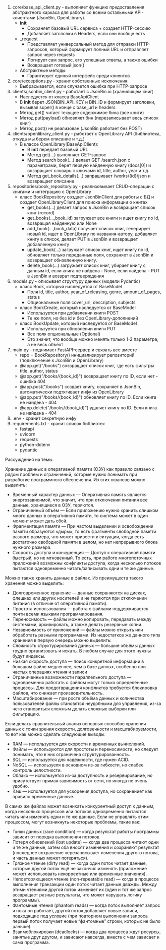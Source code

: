 1. core/base_api_client.py - выполняет функцию предоставления абстрактного каркаса для работы со всеми остальными API-клиентами (JsonBin, OpenLibrary). 
    - __init__
      - Сохраняет базовый URL сервиса + создает HTTP-сессию
      - Добавляет заголовки в Headers, если они вообще есть
    - _request
      - Представляет универсальный метод для отправки HTTP-запросов, который формирует полный URL и отправляет запрос через requests
      - Логирует сам запрос, его успешные ответы, а также ошибки
      - Возвращает готовый json()
    - Абстрактные методы
      - Гарантирует единый интерфейс среди клиентов
2. core/exceptions.py - хранит собственные исключения
   - Выбрасывается, если случается ошибка при HTTP-запросе
3. clients/jsonbin_client.py - работает с JsonBin.io (хранилищем книг)
   - Наследуется от класса BaseApiClient
   - В __init__ берет JSONBIN_API_KEY и BIN_ID и формирует заголовки, вызывая super() в конце с base_url и headers
   - Метод get() читает текущее содержимое бина (все книги)
   - Метод put(payload) обновляет бин (перезаписывает весь список книг)
   - Метод post() не реализован (JsonBin работает без POST)
4. clients/openlibrary_client.py - работает с OpenLibrary API (библиотека, откуда мы берем описание и т.д.)
   - В классе OpenLibrary(BaseApiClient):
     - В __init__ передает базовый URL
     - Метод get(...) выполняет GET-запрос
     - Метод search book(...) делает GET /search.json с параметрами, берет первую найденную книгу (docs[0]) и возвращает словарь с ключами id, title, author, year и т.д.
     - Метод get_book_details(...) запрашивает /works/{id}/json и возвращает описание
5. repositories/book_repository.py - реализовывает CRUD-операции с книгами и интеграцию с OpenLibrary
   - класс BookRepository создает JsonBinClient для работы с БД и создает OpenLibraryClient для поиска информации о книгах
     - get_books(...) делает запрос в JsonBin и возвращает список книг (record)
     - get_books(...,book_id) загружает все книги и ищет книгу по id, возвращая найденную или None
     - add_book(...,book_data) получает список книг, генерирует новый id, ищет в OpenLibrary по названия-автору, добавляет книгу в список, делает PUT в JsonBin и возвращает добавленную книгу
     - update_book(...) загружает список книг, ищет книгу по id, обновляет только переданные поля, сохраняет в JsonBin и возвращает обновленную книгу.
     - delete_book(...) загружает список книг, убирает книгу с данным id, если книга не найдена - None, если найдена - PUT в JsonBin и возврат подтверждения
6. models.py - описывает структуру данных (модели Pydantic)
    - класс Book, который наследуется от BaseModel
      - Поля id, title, author, year_of_releasing, genre, amount_of_pages, status
      - Опциональные поля cover_url, description, subjects
    - класс BookCreate, который наследуется от BaseModel
      - Используется при добавлении книги POST
      - Те же поля, но без id и без OpenLibrary-дополнений
    - класс BookUpdate, который наследуется от BaseModel
      - Используется при обновлении книги PUT
      - Все поля опциональные (Optional)
      - Это значит, что вообще можно менять только 1-2 параметра, а не весь объект
7. main.py - поднимает FastAPI-сервер и связать все вместе
    - repo = BookRepository() инициализирует репозиторий (подключение к JsonBin и OpenLibrary)
    - @app.get("/books") возвращает список книг, где есть фильтры title, author, status
    - @app.get("/books/{book_id}") возвращает книгу по ID, если нет - ошибка 404
    - @app.post("/books") создает книгу, сохраняет в JsonBin, автоматически подтягивает инфу из OpenLibrary
    - @app.put("/books/{book_id}") обновляет книгу по ID. Если книга не найдена - 404
    - @app.delete("/books/{book_id}") удаляет книгу по ID. Если книга не найдена - 404
8. .env - хранит секретную инфу
9. requirements.txt - хранит список библиотек
   - fastapi
   - uvicorn
   - requests
   - python-dotenv
   - pydantic




    
Рассуждения на темы:

Хранение данных в оперативной памяти (ОЗУ) как правило связано с рядом проблем и ограничений, которые нужно понимать при разработке программного обеспечения. Из этих нюансов можно выделить:
- Временный характер данных — Оперативная память является энергозависимой, что значит, что при отключении питания все данные, хранящиеся в ОЗУ, теряются. 
- Ограниченный объём — Если приложению нужно хранить слишком много данных в оперативной памяти, то система может в один момент может дать сбой. 
- Фрагментация памяти — При частом выделении и освобождении памяти образуются «дыры», то есть фрагменты свободной памяти разного размера, что может привести к ситуации, когда есть достаточно свободной памяти в целом, но нет непрерывного блока нужного размера.
- Скорость доступа и конкуренция — Доступ к оперативной памяти быстрый, но не мгновенный. То есть, при работе многопоточных приложений возможны конфликты доступа, когда несколько потоков пытаются одновременно читать/записывать одни и те же данные. 


Можно также хранить данные в файлах. Из преимуществ такого хранения можно выделить:
- Долговременное хранение — данные сохраняются на дисках, флешках или других носителей и не теряются при отключении питания (в отличие от оперативной памяти).
- Простота использования — работа с файлами поддерживается почти всеми языками программирования.
- Переносимость — файлы можно копировать, передавать между системами, архивировать, а также делать резервные копии.
- Независимость от приложений — файлы можно открыть или обработать разными программами.
Из недостатков же данного типа хранения в первую очередь можно выделить:
- Сложность структурирования данных — большие объёмы данных трудно организовать и искать. В любом случае для этого нужны будут индексы. 
- Низкая скорость доступа — поиск конкретной информации в большом файле медленнее, чем в базе данных, особенно при частых операциях чтения и записи
- Ограниченные возможности параллельного доступа — одновременно работать с файлом могут только определённые процессы. Для предотвращения конфликтов требуется блокировка файлов, что снижает производительность.
- Масштабирование — при росте объёма данных и количества пользователей файлы становятся неудобными для управления, из-за чего становиться сложным делать сложные выборки или фильтрацию. 


Если делать сравнительный анализ основных способов хранения данных с точки зрения скорости, долговечности и масштабируемости, то вот как можно сделать следующие выводы:
- RAM — используется для скорости и временных вычислений.
- Файлы — используются для простоты и переносимости, но следует понимать, что в них ограничена структурированность.
- SQL — используется для надёжности, где нужен ACID. 
- NoSQL — используеля в основном из-за гибкости, но слабее контроль целостности.
- Облако — используется из-за доступность и резервирование, но  присутствует прямая зависимость от сети, но иногда не очень удобно. 
- Кэш — используется для ускорения доступа, но сохранениет как правило временные данные.


В самих же файлах может возникать конкурентный доступ к данным, когда несколько процессов или потоков одновременно пытаются читать или изменять одни и те же данные. Если не управлять этим процессом, могут возникнуть некоторые проблемы, такие как:
- Гонки данных (race condition) — когда результат работы программы зависит от порядка выполнения потоков. 
- Потеря обновлений (lost update) — когда два процесса читают одни и те же данные, затем оба вносят изменения и сохраняют результат (последнее сохранение перезаписывает изменения другого потока, и часть данных может потеряться). 
- Грязное чтение (dirty read) — когда один поток читает данные, которые другой поток ещё не закончил изменять (приложение может использовать некорректные или временные значения). 
- Неповторяющееся чтение (non-repeatable read) — когда в процессе выполнения транзакции один поток читает данные дважды. Между этими чтениями другой поток изменяет их (один и тот же запрос возвращает разные результаты, что может нарушать логику программы).
- Фантомные чтения (phantom reads) — когда поток выполняет запрос и пока он работает, другой поток добавляет новые записи, подходящие под условие (при повторном выполнении запроса первый поток получает новые “фантомные” строки, которых не было раньше). 
- Взаимоблокировки (deadlocks) — когда два процесса ждут ресурсы, занятые друг другом, и зависают навсегда, вместе с чем зависает и сама программа.
    